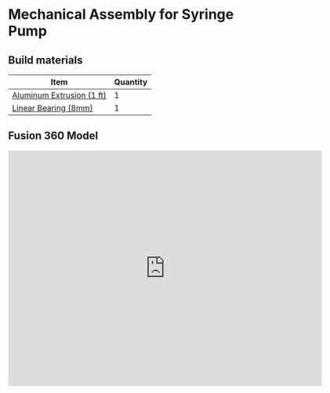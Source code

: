 # Mechanical Assembly for Syringe Pump

## Build materials

Item         | Quantity
------------ | -------------
[Aluminum Extrusion (1 ft)](https://www.mcmaster.com/47065T107-47065T418/) | 1
[Linear Bearing (8mm)](https://www.mcmaster.com/61205K75/) | 1


## Fusion 360 Model
<iframe src="https://vanderbilt421.autodesk360.com/shares/public/SH56a43QTfd62c1cd9688c7d8eb7d8a081a9?mode=embed" width="640" height="480" allowfullscreen="true" webkitallowfullscreen="true" mozallowfullscreen="true"  frameborder="0"></iframe>
